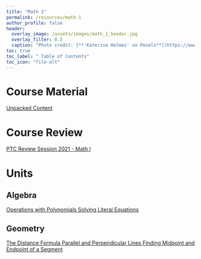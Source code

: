 ```yaml
---
title: "Math I"
permalink: /resources/math-1
author_profile: false
header:
  overlay_image: /assets/images/math_1_header.jpg
  overlay_filter: 0.5
  caption: "Photo credit: [**'Katerina Holmes' on Pexels**](https://www.pexels.com/photo/black-schoolboy-solving-math-examples-on-whiteboard-in-classroom-5905965/)"
toc: true
toc_label: " Table of Contents"
toc_icon: "file-alt"
---
```

<a href="/resources/">
  <span style="font-size: 48px; color: #00000;">
    <i class="fas fa-arrow-circle-left"> </i>
  </span>
</a> 

# Course Material
<a href="https://files.nc.gov/dpi/documents/files/2016-math1unpacking-revjune2019.pdf" target="_blank" class="btn btn--inverse btn--x-large">Unpacked Content</a>

# Course Review
<a href="/resources/math-1/2021-math-1-review-session" class="btn btn--inverse btn--x-large">PTC Review Session 2021 - Math I </a>

# Units
## Algebra
<a href="/resources/math-1/operations_with_polynomials" class="btn btn--inverse btn--x-large">Operations with Polynomials </a>
<a href="/resources/math-1/solving_literal_equations" class="btn btn--inverse btn--x-large">Solving Literal Equations </a>

## Geometry
<a href="/resources/math-1/the-distance-formula" class="btn btn--inverse btn--x-large">The Distance Formula </a>
<a href="/resources/math-1/parallel-and-perpendicular-lines" class="btn btn--inverse btn--x-large">Parallel and Perpendicular Lines </a>
<a href="/resources/math-1/finding-midpoint-and-endpoint-of-a-segment" class="btn btn--inverse btn--x-large">Finding Midpoint and Endpoint of a Segment </a>

